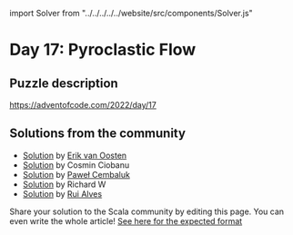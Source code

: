 import Solver from "../../../../../website/src/components/Solver.js"

# Day 17: Pyroclastic Flow

## Puzzle description

https://adventofcode.com/2022/day/17

## Solutions from the community

- [Solution](https://github.com/erikvanoosten/advent-of-code/blob/main/src/main/scala/nl/grons/advent/y2022/Day17.scala) by [Erik van Oosten](https://github.com/erikvanoosten)
- [Solution](https://github.com/cosminci/advent-of-code/blob/master/src/main/scala/com/github/cosminci/aoc/_2022/Day17.scala) by Cosmin Ciobanu
- [Solution](https://github.com/AvaPL/Advent-of-Code-2022/tree/main/src/main/scala/day17) by [Paweł Cembaluk](https://github.com/AvaPL)
- [Solution](https://github.com/w-r-z-k/aoc2022/blob/main/src/main/scala/Day17.scala) by Richard W
- [Solution](https://github.com/xRuiAlves/advent-of-code-2022/tree/main/src/main/scala/rui/aoc/year2022/day17) by [Rui Alves](https://github.com/xRuiAlves/)

Share your solution to the Scala community by editing this page.
You can even write the whole article! [See here for the expected format](https://github.com/scalacenter/scala-advent-of-code/discussions/424)
